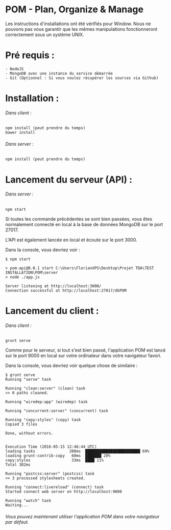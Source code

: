 # POM - Plan, Organize & Manage

Les instructions d'installations ont été vérifiés pour Window.
Nous ne pouvons pas vous garantir que les mêmes manipulations fonctionneront correctement
sous un système UNIX.
 
# Pré requis :
	- NodeJS
	- MongoDB avec une instance du service démarrée
	- Git (Optionnel : Si vous voulez récupérer les sources via Github)

# Installation :
###### Dans client :
	npm install (peut prendre du temps)
	bower install

###### Dans server :
	npm install (peut prendre du temps)
		
# Lancement du serveur (API) :
###### Dans server :
	npm start
		
Si toutes les commande précédentes se sont bien passées, vous êtes normalement connecté en local à la base de données MongoDB sur le port 27017.

L'API est également lancée en local et écoute sur le port 3000.
	
Dans la console, vous devriez voir :
```
$ npm start

> pom-api@0.0.1 start C:\Users\FlorianXPS\Desktop\Projet TDA\TEST INSTALLATION\POM\server
> node ./app.js

Server listening at http://localhost:3000/
Connection successful at http://localhost:27017/dbPOM
```
	
# Lancement du client :
###### Dans client :
	grunt serve
		
Comme pour le serveur, si tout s'est bien passé, l'application POM est lancé sur le port 9000 en local sur votre ordinateur dans votre navigateur favori.
	
Dans la console, vous devriez voir quelque chose de similaire : 
```
$ grunt serve
Running "serve" task

Running "clean:server" (clean) task
>> 0 paths cleaned.

Running "wiredep:app" (wiredep) task

Running "concurrent:server" (concurrent) task

Running "copy:styles" (copy) task
Copied 3 files

Done, without errors.


Execution Time (2016-05-15 12:46:44 UTC)
loading tasks               208ms  ████████████████████████ 69%
loading grunt-contrib-copy   60ms  ███████ 20%
copy:styles                  33ms  ████ 11%
Total 302ms

Running "postcss:server" (postcss) task
>> 3 processed stylesheets created.

Running "connect:livereload" (connect) task
Started connect web server on http://localhost:9000

Running "watch" task
Waiting...
```
		
###### Vous pouvez maintenant utiliser l'application POM dans votre navigateur par défaut.